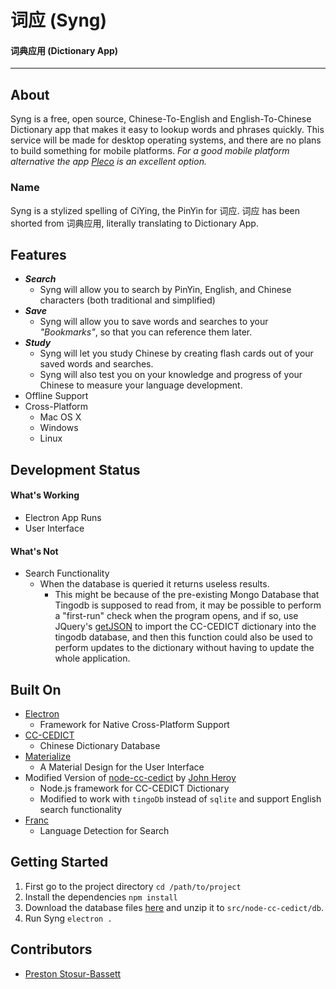 # __词应__ (Syng)
#### 词典应用 (Dictionary App)

---

## __About__
Syng is a free, open source, Chinese-To-English and English-To-Chinese Dictionary app that makes it easy to lookup words and phrases quickly. This service will be made for desktop operating systems, and there are no plans to build something for mobile platforms. _For a good mobile platform alternative the app [Pleco](https://www.pleco.com/) is an excellent option._

### Name
Syng is a stylized spelling of CiYing, the PinYin for 词应. 词应 has been shorted from 词典应用, literally translating to Dictionary App.

## __Features__
- ___Search___
    - Syng will allow you to search by PinYin, English, and Chinese characters (both traditional and simplified)
- ___Save___
    - Syng will allow you to save words and searches to your _"Bookmarks"_, so that you can reference them later.
- ___Study___
    - Syng will let you study Chinese by creating flash cards out of your saved words and searches.
    - Syng will also test you on your knowledge and progress of your Chinese to measure your language development.
- Offline Support
- Cross-Platform
   - Mac OS X
   - Windows
   - Linux

## __Development Status__
#### __What's Working__
   - Electron App Runs
   - User Interface

#### __What's Not__
   - Search Functionality
      - When the database is queried it returns useless results.
        - This might be because of the pre-existing Mongo Database that Tingodb is supposed to read from, it may be possible to perform a "first-run" check when the program opens, and if so, use JQuery's [getJSON](http://api.jquery.com/jQuery.getJSON/) to import the CC-CEDICT dictionary into the tingodb database, and then this function could also be used to perform updates to the dictionary without having to update the whole application. 

## __Built On__
   - [Electron](http://electron.atom.io)
      - Framework for Native Cross-Platform Support
   - [CC-CEDICT](http://www.mdbg.net/chindict/chindict.php?page=cedict)
      - Chinese Dictionary Database
   - [Materialize](http://materializecss.com/)
      - A Material Design for the User Interface
   - Modified Version of [node-cc-cedict](https://github.com/johnheroy/node-cc-cedict) by [John Heroy](http://johnheroy.com/)
      - Node.js framework for CC-CEDICT Dictionary
      - Modified to work with `tingoDb` instead of `sqlite` and support English search functionality
   - [Franc](https://github.com/wooorm/franc)
      - Language Detection for Search

## __Getting Started__
1. First go to the project directory
    `cd /path/to/project`
2. Install the dependencies
    `npm install`
3. Download the database files [here](https://drive.google.com/folderview?id=0B6xRtoBgjYmvTTFWc19QU24tTkk&usp=sharing) and unzip it to `src/node-cc-cedict/db`.
4. Run Syng
    `electron .`

## __Contributors__
- [Preston Stosur-Bassett](http://www.stosur.info)
